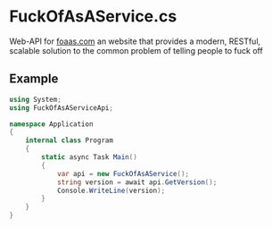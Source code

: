 # FuckOfAsAService.cs
Web-API for [foaas.com](https://foass.1001010.com/) an website that provides a modern, RESTful, scalable solution to the common problem of telling people to fuck off

## Example
```cs
using System;
using FuckOfAsAServiceApi;

namespace Application
{
    internal class Program
    {
        static async Task Main()
        {
            var api = new FuckOfAsAService();
            string version = await api.GetVersion();
            Console.WriteLine(version);
        }
    }
}
```
